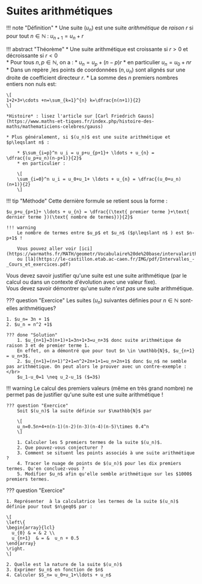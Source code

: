 # Suites arithmétiques

!!! note "Définition"
	* Une suite $(u_n)$ est une suite  *arithmétique* de *raison* $r$ si  pour tout $n\in\mathbb{N}$ : $u_{n+1}=u_n+r$

!!! abstract "Théorème"
	* Une suite arithmétique est croissante si $r >0$ et décroissante si $r <0$	  
	* Pour tous $n,p\in \mathbb{N}$, on a :
		* $u_n=u_p+(n-p)r$
		* en particulier $u_n= u_0+nr$  
	* Dans un repère ,les points de coordonnées $(n,u_n)$ sont alignés sur une droite de coefficient directeur $r$.
	* La somme des $n$ premiers nombres entiers non nuls est: 
	
	\[
	1+2+3+\cdots +n=\sum_{k=1}^{n} k=\dfrac{n(n+1)}{2}
	\]
	
	*Histoire* : lisez l'article sur [Carl Friedrich Gauss](https://www.maths-et-tiques.fr/index.php/histoire-des-maths/mathematiciens-celebres/gauss)
	
	* Plus généralement, si $(u_n)$ est une suite arithmétique et $p\leqslant n$ :
	
		* $\sum_{i=p}^n u_i = u_p+u_{p+1}+ \ldots + u_{n} = \dfrac{(u_p+u_n)(n-p+1)}{2}$
		* en particulier :
		
		\[
		\sum_{i=0}^n u_i = u_0+u_1+ \ldots + u_{n} = \dfrac{(u_0+u_n)(n+1)}{2}
		\]

!!! tip "Méthode"
	Cette dernière formule se retient sous la forme :
	
	$u_p+u_{p+1}+ \ldots + u_{n} = \dfrac{(\text{ premier terme }+\text{ dernier terme })(\text{ nombre de termes})}{2}$

	!!! warning
		Le nombre de termes entre $u_p$ et $u_n$ ($p\leqslant n$ ) est $n-p+1$ !
		
		Vous pouvez aller voir [ici](https://warmaths.fr/MATH/geometr/Vocabulaire%20de%20base/intervalarith.htm) 
		ou [là](https://le-castillon.etab.ac-caen.fr/IMG/pdf/Intervalles_-_Cours_et_exercices.pdf)
	
Vous devez savoir justifier qu'une suite est une suite arithmétique (par le calcul ou dans un contexte d'évolution avec une valeur fixe).</br>
Vous devez savoir démontrer qu'une suite *n'est pas* une suite arithmétique.

??? question "Exercice"
	Les suites $(u_n)$ suivantes définies pour $n \in \mathbb{N}$ sont-elles arithmétiques?

	1. $u_n= 3n + 1$
	2. $u_n = n^2 +1$
	
	??? done "Solution"
		1. $u_{n+1}=3(n+1)+1=3n+1+3=u_n+3$ donc suite arithmétique de raison 3 et de premier terme 1.
		En effet, on a démontré que pour tout $n \in \mathbb{N}$, $u_{n+1} = u_n+3$.
		2. $u_{n+1}=(n+1)^2+1=n^2+2n+1+1=u_n+2n+1$ donc $u_n$ ne semble pas arithmétique. On peut alors le prouver avec un contre-exemple :</br>
		$u_1-u_0=1 \neq u_2-u_1$ ($=3$)
	
!!! warning
	Le calcul des premiers valeurs (même en très grand nombre) ne permet pas de justifier qu'une suite est une suite arithmétique !
	
	??? question "Exercice"
		Soit $(u_n)$ la suite définie sur $\mathbb{N}$ par 
		
		\[
		u_n=0.5n+4+n(n-1)(n-2)(n-3)(n-4)(n-5)\times 0.4^n
		\]
		
		1. Calculer les 5 premiers termes de la suite $(u_n)$.
		2. Que pouvez-vous conjecturer ?
		3. Comment se situent les points associés à une suite arithmétique ?
		4. Tracer le nuage de points de $(u_n)$ pour les dix premiers termes. Qu'en concluez-vous ?
		5. Modifier $u_n$ afin qu'elle semble arithmétique sur les $1000$ premiers termes.

??? question "Exercice"
	
	1. Représenter  à la calculatrice les termes de la suite $(u_n)$ définie pour tout $n\geq0$ par :
	
	\[
	\left\{
	\begin{array}{lcl}
	  u_{0} & = & 2 \\
	  u_{n+1}  & = &  u_n + 0.5
	\end{array}
	\right.
	\]
	
    2. Quelle est la nature de la suite $(u_n)$
	3. Exprimer $u_n$ en fonction de $n$ 
	4. Calculer $S_n= u_0+u_1+\ldots + u_n$
	
	